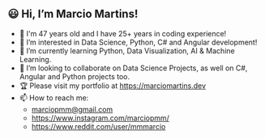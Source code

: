 ## :smiley: Hi, I’m Marcio Martins!
- 👋 I'm 47 years old and I have 25+ years in coding experience!
- 👀 I’m interested in Data Science, Python, C# and Angular development! 
- 🌱 I’m currently learning Python, Data Visualization, AI & Machine Learning.
- 💞️ I’m looking to collaborate on Data Science Projects, as well on C#, Angular and Python projects too.
- 🏆 Please visit my portfolio at https://marciomartins.dev
- 📫 How to reach me:
  - marciopmm@gmail.com
  - https://www.instagram.com/marciopmm/
  - https://www.reddit.com/user/mmmarcio

<!---
marciopmm/marciopmm is a ✨ special ✨ repository because its `README.md` (this file) appears on your GitHub profile.
You can click the Preview link to take a look at your changes.
--->
